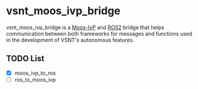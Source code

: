 # vsnt_moos_ivp_bridge
vsnt_moos_ivp_bridge is a [Moos-IvP](https://oceanai.mit.edu/moos-ivp/pmwiki/pmwiki.php?n=Main.HomePage) and [ROS2](https://www.ros.org/) bridge that helps communication between both frameworks for messages and functions used in the development of VSNT's autonomous features.

## TODO List
- [x] moos_ivp_to_ros
- [ ] ros_to_moos_ivp
